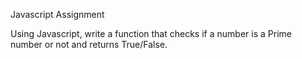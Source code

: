 Javascript Assignment

Using Javascript, write a function that checks if a number is a Prime number or not and returns True/False.
